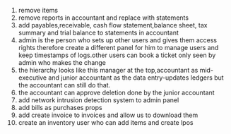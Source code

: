 1. remove items
2. remove reports in accountant and replace with statements
3. add payables,receivable, cash flow statement,balance sheet, tax summary and trial balance to statements in accountant
4. admin is the person who sets up other users and gives them access rights therefore create a different panel for him to manage users and keep timestamps of logs.other users can book a ticket only seen by admin who makes the change
5. the hierarchy looks like this manager at the top,accountant as mid-executive and junior accountant as the data entry-updates ledgers but the accountant can still do that.
6. the accountant can approve deletion done by the junior accountant
7. add network intrusion detection system to admin panel
8. add bills as purchases props
9. add create invoice to invoices and allow us to download them
10. create an inventory user who can add items and create lpos


